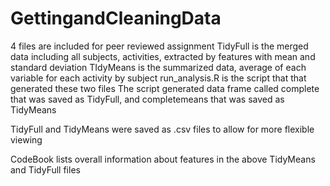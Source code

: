 # GettingandCleaningData
4 files are included for peer reviewed assignment
TidyFull is the merged data including all subjects, activities, extracted by features with mean and standard deviation
TIdyMeans is the summarized data, average of each variable for each activity by subject
run_analysis.R is the script that that generated these two files
The script generated data frame called complete that was saved as TidyFull, and
completemeans that was saved as TidyMeans

TidyFull and TidyMeans were saved as .csv files to allow for more flexible viewing

CodeBook lists overall information about features in the above TidyMeans and TidyFull files
